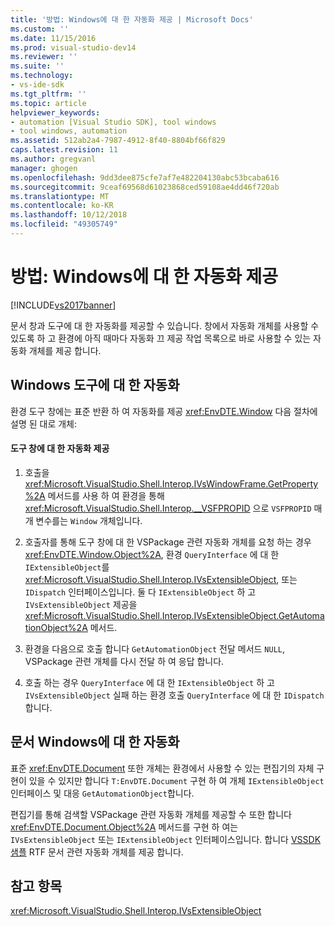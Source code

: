 ```yaml
---
title: '방법: Windows에 대 한 자동화 제공 | Microsoft Docs'
ms.custom: ''
ms.date: 11/15/2016
ms.prod: visual-studio-dev14
ms.reviewer: ''
ms.suite: ''
ms.technology:
- vs-ide-sdk
ms.tgt_pltfrm: ''
ms.topic: article
helpviewer_keywords:
- automation [Visual Studio SDK], tool windows
- tool windows, automation
ms.assetid: 512ab2a4-7987-4912-8f40-8804bf66f829
caps.latest.revision: 11
ms.author: gregvanl
manager: ghogen
ms.openlocfilehash: 9dd3dee875cfe7af7e482204130abc53bcaba616
ms.sourcegitcommit: 9ceaf69568d61023868ced59108ae4dd46f720ab
ms.translationtype: MT
ms.contentlocale: ko-KR
ms.lasthandoff: 10/12/2018
ms.locfileid: "49305749"
---
```

# <a name="how-to-provide-automation-for-windows"></a>방법: Windows에 대 한 자동화 제공
[!INCLUDE[vs2017banner](../../includes/vs2017banner.md)]

문서 창과 도구에 대 한 자동화를 제공할 수 있습니다. 창에서 자동화 개체를 사용할 수 있도록 하 고 환경에 아직 때마다 자동화 끄 제공 작업 목록으로 바로 사용할 수 있는 자동화 개체를 제공 합니다.  
  
## <a name="automation-for-tool-windows"></a>Windows 도구에 대 한 자동화  
 환경 도구 창에는 표준 반환 하 여 자동화를 제공 <xref:EnvDTE.Window> 다음 절차에 설명 된 대로 개체:  
  
#### <a name="to-provide-automation-for-tool-windows"></a>도구 창에 대 한 자동화 제공  
  
1.  호출을 <xref:Microsoft.VisualStudio.Shell.Interop.IVsWindowFrame.GetProperty%2A> 메서드를 사용 하 여 환경을 통해 <xref:Microsoft.VisualStudio.Shell.Interop.__VSFPROPID> 으로 `VSFPROPID` 매개 변수를는 `Window` 개체입니다.  
  
2.  호출자를 통해 도구 창에 대 한 VSPackage 관련 자동화 개체를 요청 하는 경우 <xref:EnvDTE.Window.Object%2A>, 환경 `QueryInterface` 에 대 한 `IExtensibleObject`를 <xref:Microsoft.VisualStudio.Shell.Interop.IVsExtensibleObject>, 또는 `IDispatch` 인터페이스입니다. 둘 다 `IExtensibleObject` 하 고 `IVsExtensibleObject` 제공을 <xref:Microsoft.VisualStudio.Shell.Interop.IVsExtensibleObject.GetAutomationObject%2A> 메서드.  
  
3.  환경을 다음으로 호출 합니다 `GetAutomationObject` 전달 메서드 `NULL`, VSPackage 관련 개체를 다시 전달 하 여 응답 합니다.  
  
4.  호출 하는 경우 `QueryInterface` 에 대 한 `IExtensibleObject` 하 고 `IVsExtensibleObject` 실패 하는 환경 호출 `QueryInterface` 에 대 한 `IDispatch`합니다.  
  
## <a name="automation-for-document-windows"></a>문서 Windows에 대 한 자동화  
 표준 <xref:EnvDTE.Document> 또한 개체는 환경에서 사용할 수 있는 편집기의 자체 구현이 있을 수 있지만 합니다 `T:EnvDTE.Document` 구현 하 여 개체 `IExtensibleObject` 인터페이스 및 대응 `GetAutomationObject`합니다.  
  
 편집기를 통해 검색할 VSPackage 관련 자동화 개체를 제공할 수 또한 합니다 <xref:EnvDTE.Document.Object%2A> 메서드를 구현 하 여는 `IVsExtensibleObject` 또는 `IExtensibleObject` 인터페이스입니다. 합니다 [VSSDK 샘플](../../misc/vssdk-samples.md) RTF 문서 관련 자동화 개체를 제공 합니다.  
  
## <a name="see-also"></a>참고 항목  
 <xref:Microsoft.VisualStudio.Shell.Interop.IVsExtensibleObject>

